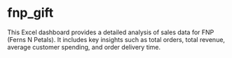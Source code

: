 # fnp_gift
This Excel dashboard provides a detailed analysis of sales data for FNP (Ferns N Petals). It includes key insights such as total orders, total revenue, average customer spending, and order delivery time.
